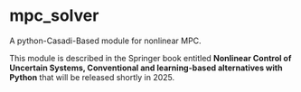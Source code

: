 # mpc_solver
A python-Casadi-Based module for nonlinear MPC. 

This module is described in the Springer book entitled **Nonlinear Control of Uncertain Systems, Conventional and learning-based alternatives with Python** that will be released shortly in 2025.

